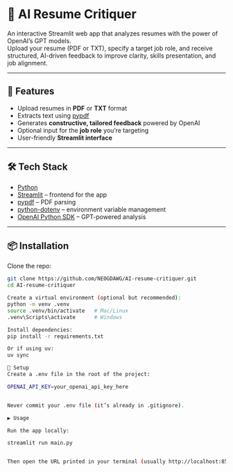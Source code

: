 # 📑 AI Resume Critiquer

An interactive Streamlit web app that analyzes resumes with the power of OpenAI’s GPT models.  
Upload your resume (PDF or TXT), specify a target job role, and receive structured, AI-driven feedback to improve clarity, skills presentation, and job alignment.

---

## 🚀 Features
- Upload resumes in **PDF** or **TXT** format
- Extracts text using [pypdf](https://pypi.org/project/pypdf/)
- Generates **constructive, tailored feedback** powered by OpenAI
- Optional input for the **job role** you’re targeting
- User-friendly **Streamlit interface**

---

## 🛠️ Tech Stack
- [Python](https://www.python.org/)
- [Streamlit](https://streamlit.io/) – frontend for the app
- [pypdf](https://pypi.org/project/pypdf/) – PDF parsing
- [python-dotenv](https://pypi.org/project/python-dotenv/) – environment variable management
- [OpenAI Python SDK](https://pypi.org/project/openai/) – GPT-powered analysis

---

## 📦 Installation

Clone the repo:
```bash
git clone https://github.com/NEOGDAWG/AI-resume-critiquer.git
cd AI-resume-critiquer

Create a virtual environment (optional but recommended):
python -m venv .venv
source .venv/bin/activate   # Mac/Linux
.venv\Scripts\activate      # Windows

Install dependencies:
pip install -r requirements.txt

Or if using uv:
uv sync

🔑 Setup
Create a .env file in the root of the project:

OPENAI_API_KEY=your_openai_api_key_here


Never commit your .env file (it’s already in .gitignore).

▶️ Usage

Run the app locally:

streamlit run main.py


Then open the URL printed in your terminal (usually http://localhost:8501).